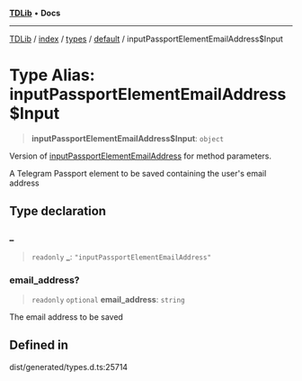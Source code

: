 [**TDLib**](../../../../../../README.md) • **Docs**

***

[TDLib](../../../../../../modules.md) / [index](../../../../../README.md) / [types](../../../README.md) / [default](../README.md) / inputPassportElementEmailAddress$Input

# Type Alias: inputPassportElementEmailAddress$Input

> **inputPassportElementEmailAddress$Input**: `object`

Version of [inputPassportElementEmailAddress](inputPassportElementEmailAddress.md) for method parameters.

A Telegram Passport element to be saved containing the user's email address

## Type declaration

### \_

> `readonly` **\_**: `"inputPassportElementEmailAddress"`

### email\_address?

> `readonly` `optional` **email\_address**: `string`

The email address to be saved

## Defined in

dist/generated/types.d.ts:25714
